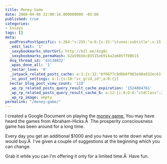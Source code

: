 ```yaml
---
title: Money Game
date: 2008-04-06 22:00:14.000000000 -05:00
published: true
categories:
- Essays
tags: []
meta:
  podPressPostSpecific: s:264:"s:255:"a:6:{s:15:"itunes:subtitle";s:15:"##PostExcerpt##";s:14:"itunes:summary";s:15:"##PostExcerpt##";s:15:"itunes:keywords";s:17:"##WordPressCats##";s:13:"itunes:author";s:10:"##Global##";s:15:"itunes:explicit";s:7:"Default";s:12:"itunes:block";s:7:"Default";}";";
  _edit_last: '1'
  _sexybookmarks_shortUrl: http://b2l.me/4zg8c
  _sexybookmarks_permaHash: b2a59b56c83515e6914a2a605f708b15
  dsq_thread_id: '43130832'
  _wpas_done_all: '1'
  _nectar_love: '0'
  _jetpack_related_posts_cache: a:1:{s:32:"8f6677c9d6b0f903e98ad32ec61f8deb";a:2:{s:7:"expires";i:1506734457;s:7:"payload";a:3:{i:0;a:1:{s:2:"id";i:3152;}i:1;a:1:{s:2:"id";i:234;}i:2;a:1:{s:2:"id";i:988;}}}}
  _vc_post_settings: a:1:{s:10:"vc_grid_id";a:0:{}}
  nectar_blog_post_view_count: '118'
  _wp_rp_related_posts_query_result_cache_expiration: '1524884761'
  _wp_rp_related_posts_query_result_cache_6: a:12:{i:0;O:8:"stdClass":2:{s:7:"post_id";s:4:"2330";s:5:"score";s:17:"79.25188838916183";}i:1;O:8:"stdClass":2:{s:7:"post_id";s:4:"2381";s:5:"score";s:17:"58.61249680122363";}i:2;O:8:"stdClass":2:{s:7:"post_id";s:4:"2342";s:5:"score";s:17:"57.24013977884782";}i:3;O:8:"stdClass":2:{s:7:"post_id";s:3:"585";s:5:"score";s:17:"56.98288141529534";}i:4;O:8:"stdClass":2:{s:7:"post_id";s:4:"2353";s:5:"score";s:18:"50.263722261432356";}i:5;O:8:"stdClass":2:{s:7:"post_id";s:4:"2335";s:5:"score";s:18:"50.263722261432356";}i:6;O:8:"stdClass":2:{s:7:"post_id";s:4:"2365";s:5:"score";s:18:"44.594496412706185";}i:7;O:8:"stdClass":2:{s:7:"post_id";s:3:"421";s:5:"score";s:17:"43.07392344596418";}i:8;O:8:"stdClass":2:{s:7:"post_id";s:3:"228";s:5:"score";s:17:"43.07392344596418";}i:9;O:8:"stdClass":2:{s:7:"post_id";s:4:"2363";s:5:"score";s:17:"38.77705461961383";}i:10;O:8:"stdClass":2:{s:7:"post_id";s:4:"2361";s:5:"score";s:17:"38.77705461961383";}i:11;O:8:"stdClass":2:{s:7:"post_id";s:4:"2359";s:5:"score";s:17:"38.77705461961383";}}
  _wp_rp_image: empty
permalink: "/money-game/"
---
```

I created a Google Document on playing the <a href="http://spreadsheets.google.com/pub?key=p_wO4GcmAAPnr4SiZK_Hudw" rel="nofollow">money game.</a> You may have heard the games from Abraham-Hicks.Â  The prosperity consciousness game has been around for a long time.

Every day you get an additional $1000 and you have to write down what you would buy.Â  I've given a couple of suggestions at the beginning which you can change.

Grab it while you can I'm offering it only for a limited time.Â  Have fun.</p>

